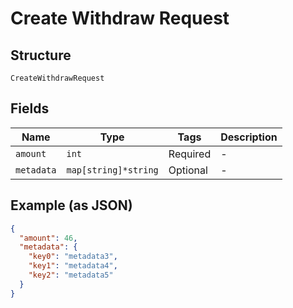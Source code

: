 
# Create Withdraw Request

## Structure

`CreateWithdrawRequest`

## Fields

| Name | Type | Tags | Description |
|  --- | --- | --- | --- |
| `amount` | `int` | Required | - |
| `metadata` | `map[string]*string` | Optional | - |

## Example (as JSON)

```json
{
  "amount": 46,
  "metadata": {
    "key0": "metadata3",
    "key1": "metadata4",
    "key2": "metadata5"
  }
}
```

